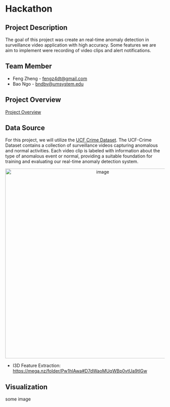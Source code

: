 # Hackathon
## Project Description
The goal of this project was create an real-time anomaly detection in surveillance video application with high accuracy. Some features we are aim to implement were recording of video clips and alert notifications.

## Team Member
- Feng Zheng - fengz4dt@gmail.com
- Bao Ngo - bndbv@umsystem.edu

## Project Overview
[Project Overview](https://youtu.be/NfLOfrISgSA)

## Data Source
For this project, we will utilize the [UCF Crime Dataset](https://www.dropbox.com/sh/75v5ehq4cdg5g5g/AABvnJSwZI7zXb8_myBA0CLHa?dl=0).
The UCF-Crime Dataset contains a collection of surveillance videos capturing anomalous and normal activities. Each video clip is labeled with information about the type of anomalous event or normal, providing a suitable foundation for training and evaluating our real-time anomaly detection system.

<p align="center">
  <img width="600" alt="image" src="https://github.com/Bao-Thien-Ngo/Hackathon/assets/46905932/cff800ea-27ea-4b03-b706-6a63ed974f0c">
</p>

- I3D Feature Extraction: https://mega.nz/folder/Pw1hlAwa#D7dWaoMUqWBp0vtUa9tIGw

## Visualization
some image
